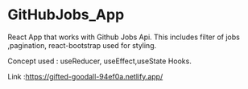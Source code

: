 # GitHubJobs_App

React App that works with Github Jobs Api.
This includes filter of jobs ,pagination, react-bootstrap used for styling.

Concept used : useReducer, useEffect,useState Hooks.

Link :https://gifted-goodall-94ef0a.netlify.app/
